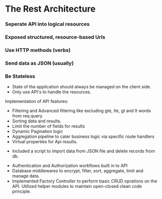 # The Rest Architecture

### Seperate API into logical resources

### Exposed structured, resource-based Urls

### Use HTTP methods (verbs)

### Send data as JSON (usually)

### Be Stateless

- State of the application should always be managed on the client side.
- Only use API's to handle the resources.


Implementation of API features: 
- Filtering and Advanced filtering like excluding gte, lte, gt and lt words from req.query
- Sorting data and results.
- Limit the number of fields for results
- Dynamic Pagination logic
- Aggregation pipeline to cater business logic via specific route handlers
- Virtual properties for Api results.

* Included a script to import data from JSON file and delete records from db.

- Authentication and Authorization workflows built in to API
- Database middlewares to encrypt, filter, sort, aggregate, limit and manage data. 
- Implemented Factory Controller to perform basic CRUD oprations on the API. Utilized helper modules to maintain open-closed clean code principle.
